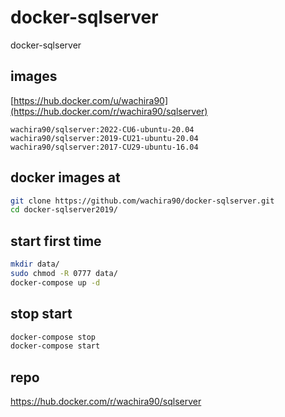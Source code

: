 # docker-sqlserver

docker-sqlserver

## images

[https://hub.docker.com/u/wachira90](https://hub.docker.com/r/wachira90/sqlserver)

```
wachira90/sqlserver:2022-CU6-ubuntu-20.04
wachira90/sqlserver:2019-CU21-ubuntu-20.04
wachira90/sqlserver:2017-CU29-ubuntu-16.04
```

## docker images at

```sh
git clone https://github.com/wachira90/docker-sqlserver.git
cd docker-sqlserver2019/
```
## start first time

```sh
mkdir data/
sudo chmod -R 0777 data/
docker-compose up -d
```

## stop start

```sh
docker-compose stop
docker-compose start
```

## repo 

https://hub.docker.com/r/wachira90/sqlserver
